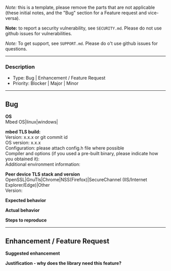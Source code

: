 _Note:_ this is a template, please remove the parts that are not
applicable (these initial notes, and the "Bug" section for a Feature request
and vice-versa).

**Note:** to report a security vulnerability, see `SECURITY.md`. Please do not
use github issues for vulnerabilities.

_Note:_ To get support, see `SUPPORT.md`. Please do o't use github issues for
questions.

---------------------------------------------------------------
### Description
- Type: Bug | Enhancement / Feature Request
- Priority: Blocker | Major | Minor

---------------------------------------------------------------
## Bug

**OS**  
Mbed OS|linux|windows|

**mbed TLS build:**  
Version: x.x.x or git commit id  
OS version: x.x.x  
Configuration: please attach config.h file where possible  
Compiler and options (if you used a pre-built binary, please indicate how you obtained it):  
Additional environment information:  

**Peer device TLS stack and version**  
OpenSSL|GnuTls|Chrome|NSS(Firefox)|SecureChannel (IIS/Internet Explorer/Edge)|Other  
Version:  

**Expected behavior**   

**Actual behavior**  

**Steps to reproduce**  

----------------------------------------------------------------
## Enhancement / Feature Request

**Suggested enhancement**  

**Justification - why does the library need this feature?**  


